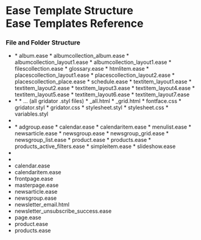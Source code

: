 # Ease Template Structure<br>Ease Templates Reference

### File and Folder Structure
* <contentitems>
  * album.ease
  * albumcollection_album.ease
  * albumcollection_layout1.ease
  * albumcollection_layout1.ease
  * filescollection.ease
  * glossary.ease
  * htmlitem.ease
  * placescollection_layout1.ease
  * placescollection_layout2.ease
  * placescollection_place.ease
  * schedule.ease
  * textitem_layout1.ease
  * textitem_layout2.ease
  * textitem_layout3.ease
  * textitem_layout4.ease
  * textitem_layout5.ease
  * textitem_layout6.ease
  * textitem_layout7.ease
* <css>
  * <gridator>
    * ... (all gridator .styl files)
  * _all.html
  * _grid.html
  * fontface.css
  * gridator.styl
    * gridator.css
  * stylesheet.styl
    * stylesheet.css
  * variables.styl
* <fonts>
* <globalitems>
  * adgroup.ease
  * calendar.ease
  * calendaritem.ease
  * menulist.ease
  * newsarticle.ease
  * newsgroup.ease
  * newsgroup_grid.ease
  * newsgroup_list.ease
  * product.ease
  * products.ease
  * products_active_filters.ease
  * simpleitem.ease
  * slideshow.ease
* <images>
* <js>
* calendar.ease
* calendaritem.ease
* frontpage.ease
* masterpage.ease
* newsarticle.ease
* newsgroup.ease
* newsletter_email.html
* newsletter_unsubscribe_success.ease
* page.ease
* product.ease
* products.ease
